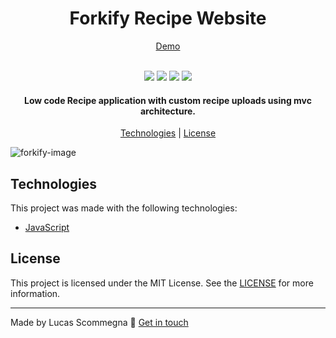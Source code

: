 <h1 align="center">Forkify Recipe Website</h1>

<p align="center"><a href="https://scommegna-forkify.netlify.app">Demo</a></p>


<p align="center">
  <br>
  <img src="https://img.shields.io/github/issues/Scommegna/forkify">
  <img src="https://img.shields.io/github/forks/Scommegna/forkify">
  <img src="https://img.shields.io/github/stars/Scommegna/forkify">
  <img src="https://img.shields.io/badge/license-MIT-blue">
</p>

<h4 align="center">
  Low code Recipe application with custom recipe uploads using mvc architecture.
</h4>

<p align="center">
  <a href="#technologies">Technologies</a> | <a href="#license">License</a>
</p>

<img src="https://i.ibb.co/HB32Gtj/forkify-image.png" alt="forkify-image" border="0">

## Technologies

This project was made with the following technologies:

- [JavaScript](https://www.javascript.com/)

## License

This project is licensed under the MIT License. See the [LICENSE](http://opensource.org/licenses/MIT) for more information.

---

Made by Lucas Scommegna 👾 [Get in touch](https://www.linkedin.com/in/lucas-scommegna/)
